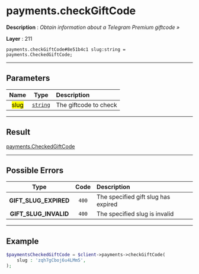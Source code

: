 # payments.checkGiftCode

**Description** : *Obtain information about a Telegram Premium giftcode &raquo;*

**Layer** : 211

```tl
payments.checkGiftCode#8e51b4c1 slug:string = payments.CheckedGiftCode;
```

---

## Parameters

| Name | Type | Description |
| :---: | :---: | :--- |
| <mark>slug</mark> | [`string`](type/string) | The giftcode to check |

---

## Result

[payments.CheckedGiftCode](type/payments.CheckedGiftCode)

---

## Possible Errors

| Type | Code | Description |
| :---: | :---: | :--- |
| **GIFT_SLUG_EXPIRED** | `400` | The specified gift slug has expired |
| **GIFT_SLUG_INVALID** | `400` | The specified slug is invalid |

---

## Example

```php
$paymentsCheckedGiftCode = $client->payments->checkGiftCode(
	slug : 'zqh7gCboj6u4LMm5',
);
```